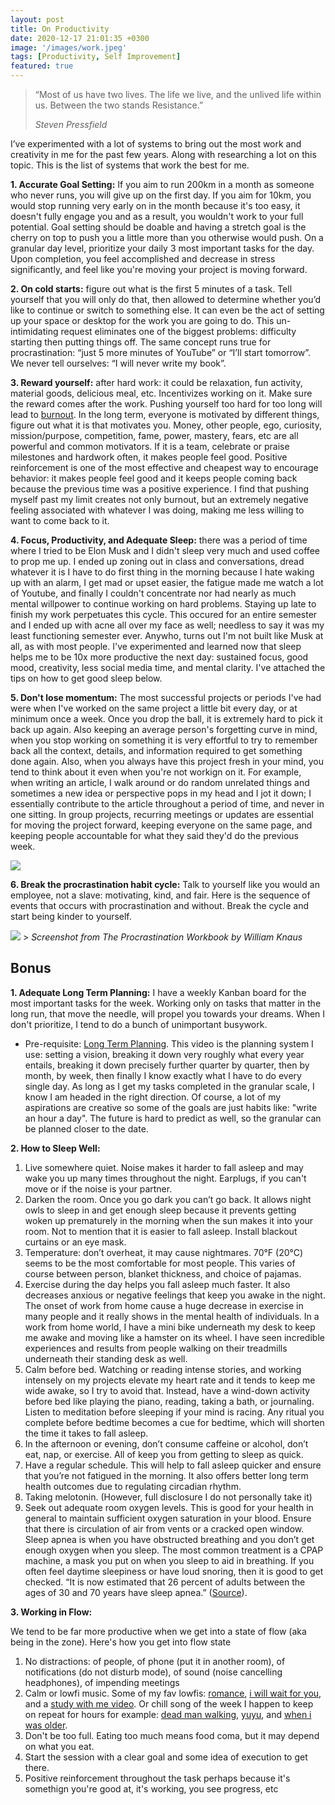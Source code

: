 ```yaml
---
layout: post
title: On Productivity
date: 2020-12-17 21:01:35 +0300
image: '/images/work.jpeg'
tags: [Productivity, Self Improvement]
featured: true
---
```


> “Most of us have two lives. The life we live, and the unlived life within us. Between the two stands Resistance.”
>
> <cite>Steven Pressfield</cite>

I’ve experimented with a lot of systems to bring out the most work and creativity in me for the past few years. Along with researching a lot on this topic. This is the list of systems that work the best for me.

**1. Accurate Goal Setting:** If you aim to run 200km in a month as someone who never runs, you will give up on the first day. If you aim for 10km, you would stop running very early on in the month because it's too easy, it doesn't fully engage you and as a result, you wouldn't work to your full potential. Goal setting should be doable and having a stretch goal is the cherry on top to push you a little more than you otherwise would push. On a granular day level, prioritize your daily 3 most important tasks for the day. Upon completion, you feel accomplished and decrease in stress significantly, and feel like you're moving your project is moving forward.

**2. On cold starts:** figure out what is the first 5 minutes of a task. Tell yourself that you will only do that, then allowed to determine whether you’d like to continue or switch to something else. It can even be the act of setting up your space or desktop for the work you are going to do. This un-intimidating request eliminates one of the biggest problems: difficulty starting then putting things off. The same concept runs true for procrastination: “just 5 more minutes of YouTube” or “I’ll start tomorrow”. We never tell ourselves: “I will never write my book”.

**3. Reward yourself:** after hard work: it could be relaxation, fun activity, material goods, delicious meal, etc. Incentivizes working on it. Make sure the reward comes after the work. Pushing yourself too hard for too long will lead to [burnout](https://www.helpguide.org/articles/stress/burnout-prevention-and-recovery.htm). In the long term, everyone is motivated by different things, figure out what it is that motivates you. Money, other people, ego, curiosity, mission/purpose, competition, fame, power, mastery, fears, etc are all powerful and common motivators. If it is a team, celebrate or praise milestones and hardwork often, it makes people feel good. Positive reinforcement is one of the most effective and cheapest way to encourage behavior: it makes people feel good and it keeps people coming back because the previous time was a positive experience. I find that pushing myself past my limit creates not only burnout, but an extremely negative feeling associated with whatever I was doing, making me less willing to want to come back to it.

**4. Focus, Productivity, and Adequate Sleep:** there was a period of time where I tried to be Elon Musk and I didn't sleep very much and used coffee to prop me up. I ended up zoning out in class and conversations, dread whatever it is I have to do first thing in the morning because I hate waking up with an alarm, I get mad or upset easier, the fatigue made me watch a lot of Youtube, and finally I couldn't concentrate nor had nearly as much mental willpower to continue working on hard problems. Staying up late to finish my work perpetuates this cycle. This occured for an entire semester and I ended up with acne all over my face as well; needless to say it was my least functioning semester ever. Anywho, turns out I'm not built like Musk at all, as with most people. I've experimented and learned now that sleep helps me to be 10x more productive the next day: sustained focus, good mood, creativity, less social media time, and mental clarity. I've attached the tips on how to get good sleep below.

**5. Don't lose momentum:** The most successful projects or periods I've had were when I've worked on the same project a little bit every day, or at minimum once a week. Once you drop the ball, it is extremely hard to pick it back up again. Also keeping an average person's forgetting curve in mind, when you stop working on something it is very effortful to try to remember back all the context, details, and information required to get something done again. Also, when you always have this project fresh in your mind, you tend to think about it even when you're not workign on it. For example, when writing an article, I walk around or do random unrelated things and sometimes a new idea or perspective pops in my head and I jot it down; I essentially contribute to the article throughout a period of time, and never in one sitting. In group projects, recurring meetings or updates are essential for moving the project forward, keeping everyone on the same page, and keeping people accountable for what they said they'd do the previous week.

<img src="/../../images/forgetting-curve.jpeg">

**6. Break the procrastination habit cycle:** Talk to yourself like you would an employee, not a slave: motivating, kind, and fair. Here is the sequence of events that occurs with procrastination and without. Break the cycle and start being kinder to yourself.

<img src="/../../images/do-it-now.png">
> <cite>Screenshot from The Procrastination Workbook by William Knaus</cite>

## Bonus

**1. Adequate Long Term Planning:** I have a weekly Kanban board for the most important tasks for the week. Working only on tasks that matter in the long run, that move the needle, will propel you towards your dreams. When I don't prioritize, I tend to do a bunch of unimportant busywork.

- Pre-requisite: [Long Term Planning](https://www.youtube.com/watch?v=5paYI2nCarc). This video is the planning system I use: setting a vision, breaking it down very roughly what every year entails, breaking it down precisely further quarter by quarter, then by month, by week, then finally I know exactly what I have to do every single day. As long as I get my tasks completed in the granular scale, I know I am headed in the right direction. Of course, a lot of my aspirations are creative so some of the goals are just habits like: "write an hour a day". The future is hard to predict as well, so the granular can be planned closer to the date.

**2. How to Sleep Well:**

1. Live somewhere quiet. Noise makes it harder to fall asleep and may wake you up many times throughout the night. Earplugs, if you can't move or if the noise is your partner.
2. Darken the room. Once you go dark you can’t go back. It allows night owls to sleep in and get enough sleep because it prevents getting woken up prematurely in the morning when the sun makes it into your room. Not to mention that it is easier to fall asleep. Install blackout curtains or an eye mask.
3. Temperature: don’t overheat, it may cause nightmares. 70°F (20°C) seems to be the most comfortable for most people. This varies of course between person, blanket thickness, and choice of pajamas.
4. Exercise during the day helps you fall asleep much faster. It also decreases anxious or negative feelings that keep you awake in the night. The onset of work from home cause a huge decrease in exercise in many people and it really shows in the mental health of individuals. In a work from home world, I have a mini bike underneath my desk to keep me awake and moving like a hamster on its wheel. I have seen incredible experiences and results from people walking on their treadmills underneath their standing desk as well.
5. Calm before bed. Watching or reading intense stories, and working intensely on my projects elevate my heart rate and it tends to keep me wide awake, so I try to avoid that. Instead, have a wind-down activity before bed like playing the piano, reading, taking a bath, or journaling. Listen to meditation before sleeping if your mind is racing. Any ritual you complete before bedtime becomes a cue for bedtime, which will shorten the time it takes to fall asleep.
6. In the afternoon or evening, don’t consume caffeine or alcohol, don’t eat, nap, or exercise. All of keep you from getting to sleep as quick.
7. Have a regular schedule. This will help to fall asleep quicker and ensure that you’re not fatigued in the morning. It also offers better long term health outcomes due to regulating circadian rhythm.
8. Taking melotonin. (However, full disclosure I do not personally take it)
9. Seek out adequate room oxygen levels. This is good for your health in general to maintain sufficient oxygen saturation in your blood. Ensure that there is circulation of air from vents or a cracked open window. Sleep apnea is when you have obstructed breathing and you don’t get enough oxygen when you sleep. The most common treatment is a CPAP machine, a mask you put on when you sleep to aid in breathing. If you often feel daytime sleepiness or have loud snoring, then it is good to get checked. “It is now estimated that 26 percent of adults between the ages of 30 and 70 years have sleep apnea.”
   ([Source](https://aasm.org/rising-prevalence-of-sleep-apnea-in-u-s-threatens-public-health/#:~:text=It%20is%20now%20estimated%20that,70%20years%20have%20sleep%20apnea.)).

**3. Working in Flow:**

We tend to be far more productive when we get into a state of flow (aka being in the zone). Here's how you get into flow state

1. No distractions: of people, of phone (put it in another room), of notifications (do not disturb mode), of sound (noise cancelling headphones), of impending meetings
2. Calm or lowfi music. Some of my fav lowfis: [romance](https://www.youtube.com/watch?v=wdURsDPlMrU), [i will wait for you](https://www.youtube.com/watch?v=l5m4pUJ9_qc), and a [study with me video](https://www.youtube.com/watch?v=R7roE5u2fhk). Or chill song of the week I happen to keep on repeat for hours for example: [dead man walking](https://www.youtube.com/watch?v=pBR01ndtids&list=RDuCPjdfCUowg&index=8), [yuyu](https://www.youtube.com/watch?v=9RWxqTMgiQ4), and [when i was older](https://www.youtube.com/watch?v=0I4fD49Gbck).
3. Don't be too full. Eating too much means food coma, but it may depend on what you eat.
4. Start the session with a clear goal and some idea of execution to get there.
5. Positive reinforcement throughout the task perhaps because it's somethign you're good at, it's working, you see progress, etc

